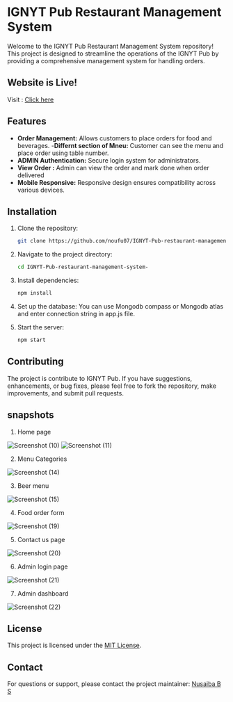 # IGNYT Pub Restaurant Management System

Welcome to the IGNYT Pub Restaurant Management System repository! This project is designed to streamline the operations of the IGNYT Pub by providing a comprehensive management system for handling orders.

## Website is Live!
Visit : [Click here](https://ignytpub.vercel.app/)
## Features

- **Order Management:** Allows customers to place orders for food and beverages.
-**Differnt section of Mneu:** Customer can see the menu and place order using table number.
- **ADMIN Authentication:** Secure login system for administrators.
- **View Order :** Admin can view the order and mark done when order delivered
- **Mobile Responsive:** Responsive design ensures compatibility across various devices.


## Installation

1. Clone the repository:
   ```bash
   git clone https://github.com/noufu07/IGNYT-Pub-restaurant-management-system-.git

2. Navigate to the project directory:
   ```bash
   cd IGNYT-Pub-restaurant-management-system-

3. Install dependencies:
     ```bash
     npm install
     
4. Set up the database:
  You can use Mongodb compass or Mongodb atlas and enter connection string in app.js file.

5. Start the server:
   ```bash
   npm start
## Contributing
The project is contribute to IGNYT Pub. If you have suggestions, enhancements, or bug fixes, please feel free to fork the repository, make improvements, and submit pull requests.

## snapshots
1. Home page

![Screenshot (10)](https://github.com/noufu07/IGNYT-Pub-restaurant-management-system-/assets/99672808/f92b54cc-ef01-449d-8b60-ba1c69acc110)
![Screenshot (11)](https://github.com/noufu07/IGNYT-Pub-restaurant-management-system-/assets/99672808/af024bc5-e86d-41c0-ac48-eb1acc0ab1cd)

2. Menu Categories

![Screenshot (14)](https://github.com/noufu07/IGNYT-Pub-restaurant-management-system-/assets/99672808/490bbab9-0a99-4a42-883d-b31bd47019f7)

3. Beer menu

![Screenshot (15)](https://github.com/noufu07/IGNYT-Pub-restaurant-management-system-/assets/99672808/98f93f45-21f7-464c-8a9f-dbe14f599802)

4. Food order form

![Screenshot (19)](https://github.com/noufu07/IGNYT-Pub-restaurant-management-system-/assets/99672808/211a08c5-10b8-494b-a73b-3f011cf5f047)


5. Contact us page

![Screenshot (20)](https://github.com/noufu07/IGNYT-Pub-restaurant-management-system-/assets/99672808/263a8649-a8f5-4884-9368-a0ee656dc96f)

6. Admin login page

![Screenshot (21)](https://github.com/noufu07/IGNYT-Pub-restaurant-management-system-/assets/99672808/e072b4e5-443a-44e6-be25-5e9c9184104e)

7. Admin dashboard

![Screenshot (22)](https://github.com/noufu07/IGNYT-Pub-restaurant-management-system-/assets/99672808/666dc04b-d224-459a-a6f7-379c87051b53)


## License
This project is licensed under the [MIT License](https://github.com/Nusaibashams/IGNYT-restaurant-management-system-/blob/main/LICENSE).

## Contact
For questions or support, please contact the project maintainer:
[Nusaiba B S](https://github.com/Nusaibashams)


